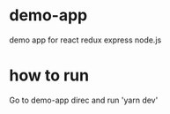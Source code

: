 # demo-app
demo app for react redux express node.js

# how to run
Go to demo-app direc and run 'yarn dev'

